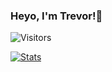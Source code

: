 ### Heyo, I'm Trevor!👋

![Visitors](https://api.visitorbadge.io/api/visitors?path=trevorfitz0&label=Visitors&countColor=%23263759)
   
[![Stats](https://github-stats-alpha.vercel.app/api?username=trevorfitz0 "Example")](https://github-stats-alpha.vercel.app/api?username=trevorfitz0 "Example")
